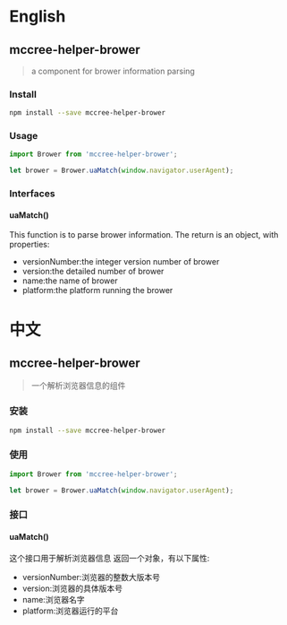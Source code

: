 # English
## mccree-helper-brower
> a component for brower information parsing

### Install
```sh
npm install --save mccree-helper-brower
```

### Usage
```javascript
import Brower from 'mccree-helper-brower';
```
```javascript
let brower = Brower.uaMatch(window.navigator.userAgent);
```


### Interfaces

#### uaMatch()
This function is to parse brower information.
The return is an object, with properties:
+ versionNumber:the integer version number of brower
+ version:the detailed number of brower
+ name:the name of brower
+ platform:the platform running the brower
      
# 中文

## mccree-helper-brower
> 一个解析浏览器信息的组件

### 安装
```sh
npm install --save mccree-helper-brower
```

### 使用
```javascript
import Brower from 'mccree-helper-brower';
```
```javascript
let brower = Brower.uaMatch(window.navigator.userAgent);
```


### 接口

#### uaMatch()
这个接口用于解析浏览器信息
返回一个对象，有以下属性:
+ versionNumber:浏览器的整数大版本号
+ version:浏览器的具体版本号
+ name:浏览器名字
+ platform:浏览器运行的平台